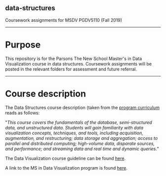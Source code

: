 ## data-structures
Coursework assignments for MSDV PGDV5110 (Fall 2019)

---

# Purpose
This repository is for the Parsons The New School Master's in Data Visualization course in data structures.
Coursework assignments will be posted in the relevant folders for assessment and future referral. 

----

# Course description

The Data Structures course description (taken from the [program curriculum](https://courses.newschool.edu/courses/PGDV5110) reads as follows:

"*This course covers the fundamentals of the database, semi-structured data, and unstructured data. Students will gain familiarity with data visualization concepts, techniques, and tools, including acquisition, augmentation, and restructuring; data storage and aggregation; access to parallel and distributed computing; high-volume data, disparate sources, and performance; and streaming data and real time and dynamic queries.*"

The Data Visualization course guideline can be found [here](https://github.com/visualizedata/data-structures/blob/master/README.md).

A link to the MS in Data Visualization program is found [here](https://www.newschool.edu/parsons/ms-data-visualization/).
